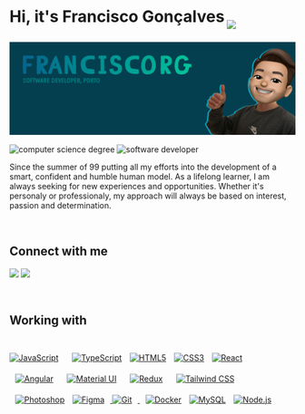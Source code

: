 <h1><p>Hi, it's Francisco Gonçalves<img src="https://media.giphy.com/media/3eIDBeFtHy8AIQoq96/giphy.gif" width="50px" style="margin-left: 4px; margin-bottom: -12px"></p></h1>

<img src="github-banner.png" alt="banner placeholder"/>

<p><img src="https://img.shields.io/badge/Computer%20Science-FCUP-9cf" alt="computer science degree"> <img src="https://img.shields.io/badge/Software%20Developer-TheLoop-blue" alt="software developer"></p>

<p>Since the summer of 99 putting all my efforts into the development of a smart, confident and humble human model. As a lifelong learner, I am always seeking for new experiences and opportunities. Whether it's personaly or professionaly, my approach will always be based on interest, passion and determination.</p><br/>

<h2>Connect with me</h2>

<p align = "center">
 
[<img src="https://img.shields.io/badge/linkedin-%230077B5.svg?&style=for-the-badge&logo=linkedin&logoColor=white" />](https://www.linkedin.com/in/francisco-gon%C3%A7alves-a028b0190/)
[<img src="https://img.shields.io/badge/linktree-1de9b6?style=for-the-badge&logo=linktree&logoColor=white" />](https://linktr.ee/franciscorg7)

</p>

<br>

<h2>Working with</h2>

<br>

<div align="left">
<a href="https://developer.mozilla.org/en-US/docs/Web/JavaScript" target="_blank">  
<img style="margin-right: 10px" src="https://profilinator.rishav.dev/skills-assets/javascript-original.svg" alt="JavaScript" height="50" /></a>
<a href="https://www.typescriptlang.org/" target="_blank"><img style="margin: 10px" src="https://profilinator.rishav.dev/skills-assets/typescript-original.svg" alt="TypeScript" height="50" /></a> 
<a href="https://developer.mozilla.org/en-US/docs/Glossary/HTML5" target="_blank"> <img style="margin-right: 10px" src="https://profilinator.rishav.dev/skills-assets/html5-original-wordmark.svg" alt="HTML5" height="50" /></a>
<a href="https://developer.mozilla.org/en-US/docs/Web/CSS" target="_blank"><img style="margin-right: 10px" src="https://profilinator.rishav.dev/skills-assets/css3-original-wordmark.svg" alt="CSS3" height="50" /></a>
<a href="https://react.dev/" target="_blank"> 
<img style="margin-right: 10px" src="https://profilinator.rishav.dev/skills-assets/react-original-wordmark.svg" alt="React" height="50" /></a>
<a href="https://angular.io/" target="_blank"><img style="margin: 10px" src="https://profilinator.rishav.dev/skills-assets/angularjs-original.svg" alt="Angular" height="50" /></a>  
<a href="https://mui.com/" target="_blank"><img style="margin: 10px" src="https://profilinator.rishav.dev/skills-assets/mui.png" alt="Material UI" height="50" /></a>  
<a href="https://redux.js.org/" target="_blank"><img style="margin: 10px" src="https://profilinator.rishav.dev/skills-assets/redux-original.svg" alt="Redux" height="50" /></a>
<a href="https://www.tailwindcss.com/" target="_blank"><img style="margin: 10px" src="https://profilinator.rishav.dev/skills-assets/tailwindcss.svg" alt="Tailwind CSS" height="50" /></a>  
<a href="https://www.adobe.com/in/products/photoshop.html" target="_blank"><img style="margin: 10px" src="https://profilinator.rishav.dev/skills-assets/photoshop-plain.svg" alt="Photoshop" height="50" /></a>
<a target="_blank" href="https://www.figma.com/"><img style="margin-right: 10px" src="https://profilinator.rishav.dev/skills-assets/figma-icon.svg" alt="Figma" height="50" />  </a>
<a target="_blank" href="https://git-scm.com/"><img style="margin-right: 10px" src="https://profilinator.rishav.dev/skills-assets/git-scm-icon.svg" alt="Git" height="50" /> </a>
<a href="https://www.docker.com/" target="_blank"><img style="margin: 10px" src="https://profilinator.rishav.dev/skills-assets/docker-original-wordmark.svg" alt="Docker" height="50" /></a>
<a target="_blank" href="https://www.mysql.com/"><img style="margin-right: 10px" src="https://profilinator.rishav.dev/skills-assets/mysql-original-wordmark.svg" alt="MySQL" height="50" /></a>
<a target="_blank" href="https://nodejs.org/en"><img style="margin-right: 10px" src="https://profilinator.rishav.dev/skills-assets/nodejs-original-wordmark.svg" alt="Node.js" height="50" /> </a>
</div>
